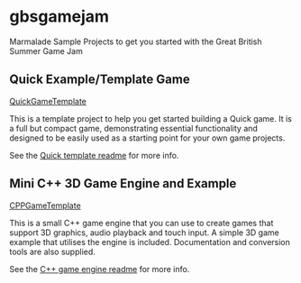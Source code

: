 gbsgamejam
==========

Marmalade Sample Projects to get you started with the Great British Summer Game Jam


Quick Example/Template Game
---------------------------

[QuickGameTemplate](QuickGameTemplate/)

This is a template project to help you get started building a Quick game. It is a full
but compact game, demonstrating essential functionality and designed to be easily used
as a starting point for your own game projects.

See the [Quick template readme](QuickGameTemplate/ReadMe.QuickGameTemplate.txt) for more
info.

Mini C++ 3D Game Engine and Example
-----------------------------------

[CPPGameTemplate](CPPGameTemplate/)

This is a small C++ game engine that you can use to create games that 
support 3D graphics, audio playback and touch input. A simple 3D game example that 
utilises the engine is included. Documentation and conversion tools are also supplied.

See the [C++ game engine readme](CPPGameTemplate/ReadMe.CPPGameTemplate.txt) for more
info.
